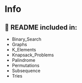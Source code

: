 # Info
## :wrench: README included in:
- Binary_Search
- Graphs
- K_Elements
- Knapsack_Problems
- Palindrome
- Permutations
- Subsequence
- Tries
